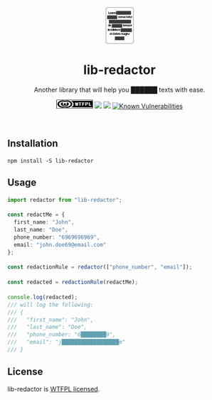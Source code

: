 <div align="center">
  <img src="https://github.com/yakovmeister/redactor/blob/master/logo.png?raw=true">
  <h1>lib-redactor</h1>
  <p>Another library that will help you ██████ texts with ease.</p>
  <a href="http://www.wtfpl.net/"><img
       src="https://github.com/yakovmeister/redactor/blob/master/wtfpl-badge.png?raw=true"
       width="82" height="20" alt="WTFPL" /></a>
  <a href="https://codeclimate.com/github/yakovmeister/redactor/maintainability"><img src="https://api.codeclimate.com/v1/badges/4442667edb00e0b281dc/maintainability" /></a>
  <a href="https://codeclimate.com/github/yakovmeister/redactor/test_coverage"><img src="https://api.codeclimate.com/v1/badges/4442667edb00e0b281dc/test_coverage" /></a>
  <a href="https://snyk.io/test/npm/lib-redactor"><img src="https://snyk.io/test/npm/lib-redactor/badge.svg" alt="Known Vulnerabilities" data-canonical-src="https://snyk.io/test/npm/lib-redactor" style="max-width:100%;"></a>
</div>
<br />
<br />

## Installation  
  
```
npm install -S lib-redactor
```  
  
## Usage  
  
```typescript
import redactor from "lib-redactor";
  
const redactMe = {
  first_name: "John",
  last_name: "Doe",
  phone_number: "6969696969",
  email: "john.doe69@email.com"
};

const redactionRule = redactor(["phone_number", "email"]);

const redacted = redactionRule(redactMe);

console.log(redacted);
/// will log the following:
/// {
///   "first_name": "John",
///   "last_name": "Doe",
///   "phone_number: "6████████9",
///   "email": "j██████████████████m"
/// }
```  
## License  
lib-redactor is [WTFPL licensed](LICENSE).